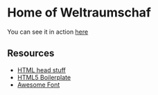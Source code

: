 # Home of Weltraumschaf

You can see it in action [here](https://www.weltraumschaf.de)

## Resources

- [HTML head stuff](https://htmlhead.dev/)
- [HTML5 Boilerplate](https://html5boilerplate.com/)
- [Awesome Font](https://fontawesome.com/how-to-use/on-the-web/setup/hosting-font-awesome-yourself)

